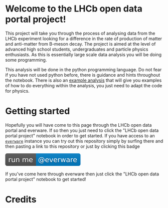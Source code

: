 # Welcome to the LHCb open data portal project!

This project will take you through the process of analysing data from the LHCb experiment
looking for a difference in the rate of production of matter and anti-matter from B-meson decay. 
The project is aimed at the level of advanced high school students, undergraduates and particle
physics enthusiasts. As this is essentially large scale data analysis you will be doing
some programming.

This analysis will be done in the python programming language. Do not fear
if you have not used python before, there is guidance and hints throughout
the notebook. There is also an [example analysis](https://github.com/lhcb/opendata-project/blob/master/Example-Analysis.ipynb) that will give you examples
of how to do everything within the analysis, you just need to adapt the code for physics.

# Getting started
Hopefully you will have come to this page through the LHCb open data portal and everware.
If so then you just need to click the "LHCb open data portal project" notebook in order
to get started. If you have access to an [`everware`](https://github.com/everware/everware) instance
you can try out this repository simply by surfing there and then pasting
a link to this repository or just by clicking this badge

[![run at everware](Images/badge.svg)](https://everware.rep.school.yandex.net/hub/oauth_login?repourl=https://github.com/lhcb/opendata-project.git)


If you've come here through everware then just click the "LHCb open data portal project"
notebook to get started!







# Credits


